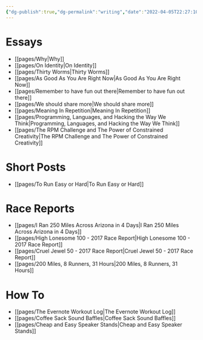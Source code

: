 ```yaml
---
{"dg-publish":true,"dg-permalink":"writing","date":"2022-04-05T22:27:10-04:00","lastmod":"2022-11-29T21:27:15-05:00","permalink":"/writing/","dgPassFrontmatter":true}
---
```


# Essays

- [[pages/Why\|Why]]
- [[pages/On Identity\|On Identity]]
- [[pages/Thirty Worms\|Thirty Worms]]
- [[pages/As Good As You Are Right Now\|As Good As You Are Right Now]]
- [[pages/Remember to have fun out there\|Remember to have fun out there]]
- [[pages/We should share more\|We should share more]]
- [[pages/Meaning In Repetition\|Meaning In Repetition]]
- [[pages/Programming, Languages, and Hacking the Way We Think\|Programming, Languages, and Hacking the Way We Think]]
- [[pages/The RPM Challenge and The Power of Constrained Creativity\|The RPM Challenge and The Power of Constrained Creativity]]

# Short Posts
- [[pages/To Run Easy or Hard\|To Run Easy or Hard]]

# Race Reports
- [[pages/I Ran 250 Miles Across Arizona in 4 Days\|I Ran 250 Miles Across Arizona in 4 Days]]
- [[pages/High Lonesome 100 - 2017 Race Report\|High Lonesome 100 - 2017 Race Report]]
- [[pages/Cruel Jewel 50 - 2017 Race Report\|Cruel Jewel 50 - 2017 Race Report]]
- [[pages/200 Miles, 8 Runners, 31 Hours\|200 Miles, 8 Runners, 31 Hours]]

# How To
- [[pages/The Evernote Workout Log\|The Evernote Workout Log]]
- [[pages/Coffee Sack Sound Baffles\|Coffee Sack Sound Baffles]]
- [[pages/Cheap and Easy Speaker Stands\|Cheap and Easy Speaker Stands]]

